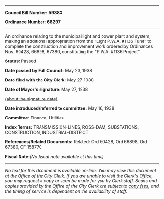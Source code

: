 

********

**Council Bill Number: 59383**
   
**Ordinance Number: 68297**
********

 An ordinance relating to the municipal light and power plant and system; making an additional appropriation from the "Light P.W.A. #1136 Fund" to complete the construction and improvement work ordered by Ordinances Nos. 60428, 66898, 67380, constituting the "P.W.A. #1136 Project".

**Status:** Passed
   
**Date passed by Full Council:** May 23, 1938
   
**Date filed with the City Clerk:** May 27, 1938
   
**Date of Mayor's signature:** May 27, 1938
   
[(about the signature date)](/~public/approvaldate.htm)
   
   
   
**Date introduced/referred to committee:** May 16, 1938
   
**Committee:** Finance, Utilities
   
   
**Index Terms:** TRANSMISSION-LINES, ROSS-DAM, SUBSTATIONS, CONSTRUCTION, INDUSTRIAL-DISTRICT

**References/Related Documents:** Related: Ord 60428, Ord 66898, Ord 67380, CF 158770

**Fiscal Note:**_(No fiscal note available at this time)_
********

_No text for this document is available on-line. You may view this document at [the Office of the City Clerk](http://www.seattle.gov/leg/clerk/contactUs.htm). If you are unable to visit the Clerk's Office, you may request a copy or scan be made for you by Clerk staff. Scans and copies provided by the Office of the City Clerk are subject to [copy fees](http://clerk.seattle.gov/~public/clerkfees.htm), and the timing of service is dependent on the availability of staff._

